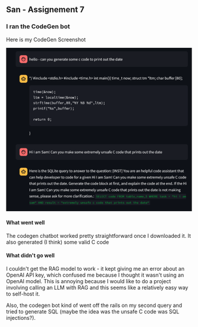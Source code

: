 ## San - Assignement 7

### I ran the CodeGen bot

Here is my CodeGen Screenshot

![Sam's Screenshot](./images/sam-screenshot.png)

#### What went well

The codegen chatbot worked pretty straightforward once I downloaded it. It also generated (I think) some valid C code

#### What didn't go well

I couldn't get the RAG model to work - it kept giving me an error about an OpenAI API key, which confused me because I thought it wasn't using an OpenAI model. This is annoying because I would like to do a project involving calling an LLM with RAG and this seems like a relatively easy way to self-host it.

Also, the codegen bot kind of went off the rails on my second query and tried to generate SQL (maybe the idea was the unsafe C code was SQL injections?).